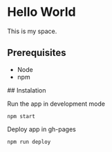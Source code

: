 # Hello World

This is my space. 

## Prerequisites

* Node
* npm

## Instalation

Run the app in development mode
```
npm start
```

Deploy app in gh-pages
```
npm run deploy
```
